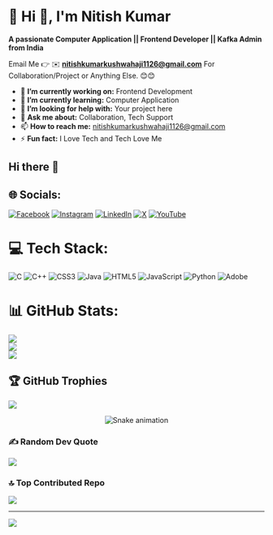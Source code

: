 # 💫 Hi 👋, I'm Nitish Kumar
**A passionate Computer Application || Frontend Developer  || Kafka Admin from India**

Email Me 👉 ✉️ **nitishkumarkushwahaji1126@gmail.com** For Collaboration/Project or Anything Else. 😊😊

- 🔭 **I’m currently working on:** Frontend Development
- 🌱 **I’m currently learning:** Computer Application
- 🤔 **I’m looking for help with:** Your project here
- 💬 **Ask me about:** Collaboration, Tech Support
- 📫 **How to reach me:** nitishkumarkushwahaji1126@gmail.com
- ⚡ **Fun fact:** I Love Tech and Tech Love Me
## Hi there 👋

<!--
**nitishFutureTech/nitishFutureTech** is a ✨ _special_ ✨ repository because its `README.md` (this file) appears on your GitHub profile.

Here are some ideas to get you started:

- 🔭 I’m currently working on ...
- 🌱 I’m currently learning ...
- 👯 I’m looking to collaborate on ...
- 🤔 I’m looking for help with ...
- 💬 Ask me about ...
- 📫 How to reach me: ...
- 😄 Pronouns: ...
- ⚡ Fun fact: ...
-->


## 🌐 Socials:
[![Facebook](https://img.shields.io/badge/Facebook-%231877F2.svg?logo=Facebook&logoColor=white)](https://facebook.com/19bwGbLtEH) [![Instagram](https://img.shields.io/badge/Instagram-%23E4405F.svg?logo=Instagram&logoColor=white)](https://instagram.com/hey_nk__) [![LinkedIn](https://img.shields.io/badge/LinkedIn-%230077B5.svg?logo=linkedin&logoColor=white)](https://linkedin.com/in/nitish-kumar-229ab3384) [![X](https://img.shields.io/badge/X-black.svg?logo=X&logoColor=white)](https://x.com/nitish_k_07) [![YouTube](https://img.shields.io/badge/YouTube-%23FF0000.svg?logo=YouTube&logoColor=white)](https://youtube.com/@gurujitech_07) 

# 💻 Tech Stack:
![C](https://img.shields.io/badge/c-%2300599C.svg?style=for-the-badge&logo=c&logoColor=white) ![C++](https://img.shields.io/badge/c++-%2300599C.svg?style=for-the-badge&logo=c%2B%2B&logoColor=white) ![CSS3](https://img.shields.io/badge/css3-%231572B6.svg?style=for-the-badge&logo=css3&logoColor=white) ![Java](https://img.shields.io/badge/java-%23ED8B00.svg?style=for-the-badge&logo=openjdk&logoColor=white) ![HTML5](https://img.shields.io/badge/html5-%23E34F26.svg?style=for-the-badge&logo=html5&logoColor=white) ![JavaScript](https://img.shields.io/badge/javascript-%23323330.svg?style=for-the-badge&logo=javascript&logoColor=%23F7DF1E) ![Python](https://img.shields.io/badge/python-3670A0?style=for-the-badge&logo=python&logoColor=ffdd54) ![Adobe](https://img.shields.io/badge/adobe-%23FF0000.svg?style=for-the-badge&logo=adobe&logoColor=white)
# 📊 GitHub Stats:
![](https://github-readme-stats.vercel.app/api?username=nitishFutureTech&theme=radical&hide_border=false&include_all_commits=true&count_private=false)<br/>
![](https://nirzak-streak-stats.vercel.app/?user=nitishFutureTech&theme=radical&hide_border=false)<br/>
![](https://github-readme-stats.vercel.app/api/top-langs/?username=nitishFutureTech&theme=radical&hide_border=false&include_all_commits=true&count_private=false&layout=compact)

## 🏆 GitHub Trophies
![](https://github-profile-trophy.vercel.app/?username=nitishFutureTech&theme=radical&no-frame=false&no-bg=true&margin-w=4)

<div align="center">
  <img src="https://profile-readme-generator.com/assets/snake.svg" alt="Snake animation" />
</div>


### ✍️ Random Dev Quote
![](https://quotes-github-readme.vercel.app/api?type=horizontal&theme=radical)

### 🔝 Top Contributed Repo
![](https://github-contributor-stats.vercel.app/api?username=nitishFutureTech&limit=5&theme=dark&combine_all_yearly_contributions=true)

---
[![](https://visitcount.itsvg.in/api?id=nitishFutureTech&icon=0&color=0)](https://visitcount.itsvg.in)

<!-- Proudly created with GPRM ( https://gprm.itsvg.in ) -->
